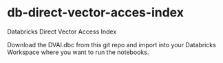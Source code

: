 # db-direct-vector-acces-index
Databricks Direct Vector Access Index


Download the DVAI.dbc from this git repo and import into your Databricks Workspace where you want to run the notebooks.
